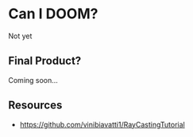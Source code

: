 # Can I DOOM?
Not yet

## Final Product?
Coming soon...

## Resources
- https://github.com/vinibiavatti1/RayCastingTutorial

